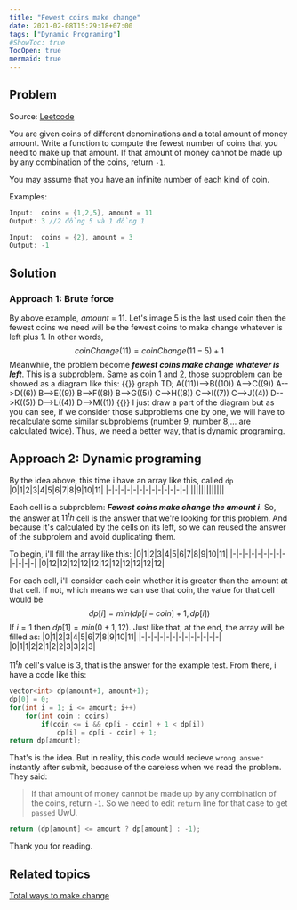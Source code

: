 ```yaml
---
title: "Fewest coins make change"
date: 2021-02-08T15:29:18+07:00
tags: ["Dynamic Programing"]
#ShowToc: true
TocOpen: true
mermaid: true
---
```

## Problem
Source: [Leetcode](https://leetcode.com/problems/coin-change/)

You are given coins of different denominations and a total amount of money amount. Write a function to compute the fewest number of coins that you need to make up that amount. If that amount of money cannot be made up by any combination of the coins, return `-1`.

You may assume that you have an infinite number of each kind of coin.

Examples:
```cpp
Input:  coins = {1,2,5}, amount = 11
Output: 3 //2 đồng 5 và 1 đồng 1
```
```cpp
Input:  coins = {2}, amount = 3
Output: -1 
```
## Solution
### Approach 1: Brute force
By above example, *amount* = 11. Let's image 5 is the last used coin then the fewest coins we need will be the fewest coins to make change whatever is left plus 1. In other words,
$$coinChange(11) = coinChange(11 - 5) + 1$$
Meanwhile, the problem become ***fewest coins make change whatever is left***. This is a subproblem. Same as coin 1 and 2, those subproblem can be showed as a diagram like this:
{{<mermaid>}}
graph TD;
    A((11))-->B((10))
    A-->C((9))
    A-->D((6))
    B-->E((9))
    B-->F((8))
    B-->G((5))
    C-->H((8))
    C-->I((7))
    C-->J((4))
    D-->K((5))
    D-->L((4))
    D-->M((1))
{{</mermaid>}}
I just draw a part of the diagram but as you can see, if we consider those subproblems one by one, we will have to recalculate some similar subproblems (number 9, number 8,... are calculated twice). Thus, we need a better way, that is dynamic programing.
## Approach 2: Dynamic programing
By the idea above, this time i have an array like this, called `dp`
|0|1|2|3|4|5|6|7|8|9|10|11|
|-|-|-|-|-|-|-|-|-|-|-|-|-|
|||||||||||||

Each cell is a subproblem: ***Fewest coins make change the amount $i$***. So, the answer at $11^th$ cell is the answer that we're looking for this problem. And because it's calculated by the cells on its left, so we can reused the answer of the subprolem and avoid duplicating them.

To begin, i'll fill the array like this:
|0|1|2|3|4|5|6|7|8|9|10|11|
|-|-|-|-|-|-|-|-|-|-|-|-|-|
|0|12|12|12|12|12|12|12|12|12|12|12|

For each cell, i'll consider each coin whether it is greater than the amount at that cell. If not, which means we can use that coin, the value for that cell would be
$$dp[i] = min(dp[i-coin] + 1,dp[i])$$
If $i = 1$ then $dp[1] = min(0+1, 12)$. Just like that, at the end, the array will be filled as:
|0|1|2|3|4|5|6|7|8|9|10|11|
|-|-|-|-|-|-|-|-|-|-|-|-|-|
|0|1|1|2|2|1|2|2|3|3|2|3|

$11^th$ cell's value is 3, that is the answer for the example test. From there, i have a code like this:
```cpp
vector<int> dp(amount+1, amount+1);
dp[0] = 0;
for(int i = 1; i <= amount; i++)
    for(int coin : coins)
        if(coin <= i && dp[i - coin] + 1 < dp[i])
            dp[i] = dp[i - coin] + 1;
return dp[amount];
```
That's is the idea. But in reality, this code would recieve `wrong answer` instantly after submit, because of the careless when we read the problem. They said:
> If that amount of money cannot be made up by any combination of the coins, return `-1`.
So we need to edit `return` line for that case to get `passed` UwU.
```cpp
return (dp[amount] <= amount ? dp[amount] : -1);
```
Thank you for reading.
## Related topics
[Total ways to make change](post/CountChange.en.md)